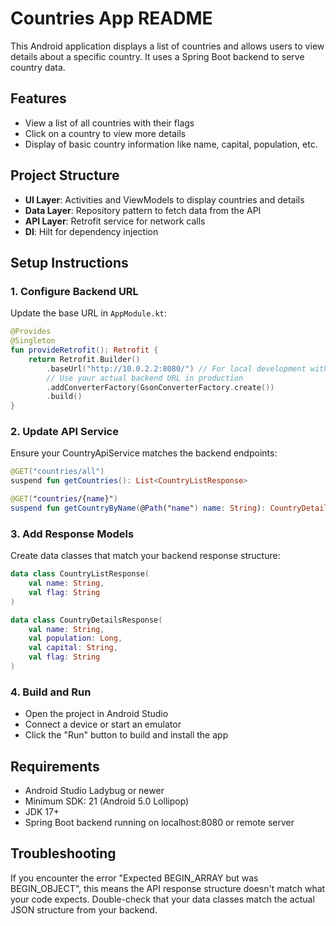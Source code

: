 # Countries App README

This Android application displays a list of countries and allows users to view details about a specific country. It uses a Spring Boot backend to serve country data.

## Features

- View a list of all countries with their flags
- Click on a country to view more details
- Display of basic country information like name, capital, population, etc.

## Project Structure

- **UI Layer**: Activities and ViewModels to display countries and details
- **Data Layer**: Repository pattern to fetch data from the API
- **API Layer**: Retrofit service for network calls
- **DI**: Hilt for dependency injection

## Setup Instructions

### 1. Configure Backend URL

Update the base URL in `AppModule.kt`:

```kotlin
@Provides
@Singleton
fun provideRetrofit(): Retrofit {
    return Retrofit.Builder()
        .baseUrl("http://10.0.2.2:8080/") // For local development with emulator
        // Use your actual backend URL in production
        .addConverterFactory(GsonConverterFactory.create())
        .build()
}
```

### 2. Update API Service

Ensure your CountryApiService matches the backend endpoints:

```kotlin
@GET("countries/all")
suspend fun getCountries(): List<CountryListResponse>

@GET("countries/{name}")
suspend fun getCountryByName(@Path("name") name: String): CountryDetailsResponse
```

### 3. Add Response Models

Create data classes that match your backend response structure:

```kotlin
data class CountryListResponse(
    val name: String,
    val flag: String
)

data class CountryDetailsResponse(
    val name: String,
    val population: Long,
    val capital: String,
    val flag: String
)
```

### 4. Build and Run

- Open the project in Android Studio
- Connect a device or start an emulator
- Click the "Run" button to build and install the app

## Requirements

- Android Studio Ladybug or newer
- Minimum SDK: 21 (Android 5.0 Lollipop)
- JDK 17+
- Spring Boot backend running on localhost:8080 or remote server

## Troubleshooting

If you encounter the error "Expected BEGIN_ARRAY but was BEGIN_OBJECT", this means the API response structure doesn't match what your code expects. Double-check that your data classes match the actual JSON structure from your backend.